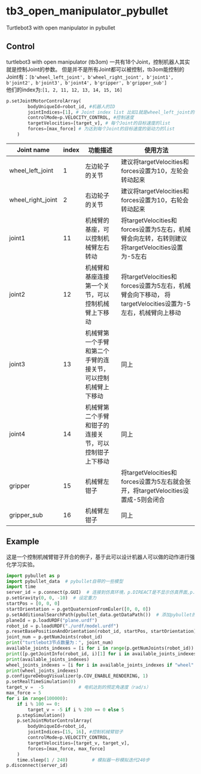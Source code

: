 # tb3_open_manipulator_pybullet
Turtlebot3 with open manipulator in pybullet

## Control
turtlebot3 with open manipulator (tb3om) 一共有18个Joint，控制机器人其实就是控制Joint的参数。
但是并不是所有Joint都可以被控制，tb3om能控制的Joint有：`[b'wheel_left_joint', b'wheel_right_joint', b'joint1', b'joint2', b'joint3', b'joint4', b'gripper', b'gripper_sub']` <br>
他们的index为:`[1, 2, 11, 12, 13, 14, 15, 16]` <br>
```python
p.setJointMotorControlArray(
        bodyUniqueId=robot_id, #机器人的ID
        jointIndices=[1], # Joint index list 比如1就是wheel_left_joint的index
        controlMode=p.VELOCITY_CONTROL, #控制速度
        targetVelocities=[target_v], # 每个Joint的目标速度的list
        forces=[max_force] # 为达到每个Joint的目标速度的驱动力的list
    )
```

| Joint name | index | 功能描述 | 使用方法 |
|  ----  | ----  | ----  | ----  |
| wheel_left_joint | 1 | 左边轮子的关节 | 建议将targetVelocities和forces设置为10，左轮会转动起来|
| wheel_right_joint | 2 | 右边轮子的关节 | 建议将targetVelocities和forces设置为10，右轮会转动起来 |
| joint1 | 11 | 机械臂的基座，可以控制机械臂左右转动 | 将targetVelocities和forces设置为5左右，机械臂会向左转，右转则建议将targetVelocities设置为-5左右 |
| joint2 | 12 | 机械臂和基座连接第一个关节，可以控制机械臂上下移动| 将targetVelocities和forces设置为5左右，机械臂会向下移动， 将targetVelocities设置为-5左右，机械臂向上移动|
| joint3 | 13 | 机械臂第一个手臂和第二个手臂的连接关节，可以控制机械臂上下移动| 同上 |
| joint4 | 14 | 机械臂第二个手臂和钳子的连接关节，可以控制钳子上下移动| 同上 |
| gripper | 15 | 机械臂左钳子| 将targetVelocities和forces设置为5左右就会张开，将targetVelocities设置成-5则会闭合|
| gripper_sub | 16 | 机械臂左钳子| 同上|

## Example
这是一个控制机械臂钳子开合的例子，基于此可以设计机器人可以做的动作进行强化学习实验。
```python
import pybullet as p
import pybullet_data  # pybullet自带的一些模型
import time
server_id = p.connect(p.GUI)  # 连接到仿真环境，p.DIREACT是不显示仿真界面,p.GUI则为显示仿真界面
p.setGravity(0, 0, -10)  # 设定重力
startPos = [0, 0, 0]
startOrientation = p.getQuaternionFromEuler([0, 0, 0])
p.setAdditionalSearchPath(pybullet_data.getDataPath())  # 添加pybullet的额外数据地址，使程序可以直接调用到内部的一些模型
planeId = p.loadURDF("plane.urdf")
robot_id = p.loadURDF("./urdf/model.urdf")
p.resetBasePositionAndOrientation(robot_id, startPos, startOrientation)
joint_num = p.getNumJoints(robot_id)
print("turtlebot3节点数量为：", joint_num)
available_joints_indexes = [i for i in range(p.getNumJoints(robot_id)) if p.getJointInfo(robot_id, i)[2] != p.JOINT_FIXED]
print([p.getJointInfo(robot_id, i)[1] for i in available_joints_indexes])
print(available_joints_indexes)
wheel_joints_indexes = [i for i in available_joints_indexes if "wheel" in str(p.getJointInfo(robot_id, i)[1])]
print(wheel_joints_indexes)
p.configureDebugVisualizer(p.COV_ENABLE_RENDERING, 1)
p.setRealTimeSimulation(0)
target_v =  -5             # 电机达到的预定角速度（rad/s）
max_force = 5
for i in range(100000):
    if i % 100 == 0:
        target_v = -5 if i % 200 == 0 else 5
    p.stepSimulation()
    p.setJointMotorControlArray(
        bodyUniqueId=robot_id,
        jointIndices=[15, 16], #控制机械臂钳子
        controlMode=p.VELOCITY_CONTROL,
        targetVelocities=[target_v, target_v],
        forces=[max_force, max_force]
    )
    time.sleep(1 / 240)         # 模拟器一秒模拟迭代240步
p.disconnect(server_id)
```